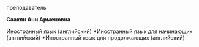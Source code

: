 преподаватель



**Саакян Ани Арменовна**

Иностранный язык (английский)
	*Иностранный язык для начинающих (английский)
	*Иностранный язык для продолжающих (английский)